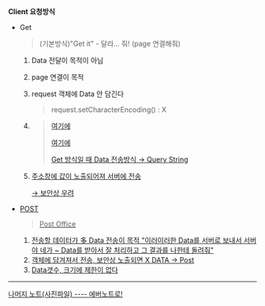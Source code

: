 **Client 요청방식**

- Get

  > (기본방식)"Get it" - 달라... 줘! (page 연결해줘)

  1. Data 전달이 목적이 아님

  2. page 연결이 목적

  3. request 객체에 Data 안 담긴다

     > request.setCharacterEncoding() : X

  4. > <a href = "AServlet"> 여기에
     >
     > <a href = "AServlet?id=블라블라&pass=블라블라"> 여기에
     >
     > Get 방식일 때 Data 전송방식 → Query String

  5. 주소창에 값이 노출되어져 서버에 전송

     → 보안상 우려



- POST

  > Post Office

  1. 전송할 데이터가 多
     Data 전송이 목적
     "이러이러한 Data를 서버로 보내서
     서버야 네가 ~ Data를 받아서
     잘 처리하고 그 결과를 나한테 돌려줘"
  2. 객체에 담겨져서 전송, 보안상 노출되면 X 
     DATA → Post
  3. Data갯수, 크기에 제한이 없다

---

나머지 노트(사진파일) ---- 에버노트로!
